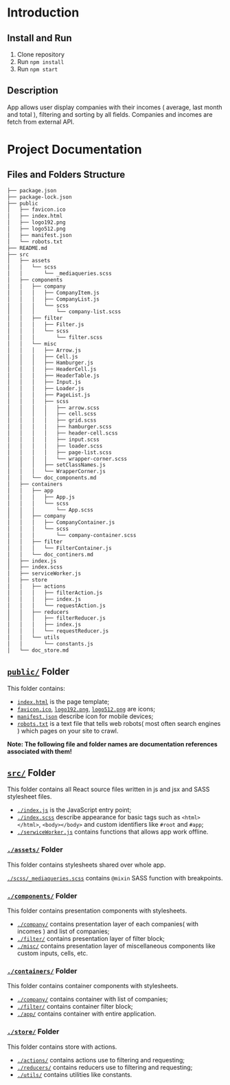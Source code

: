 # Introduction

## Install and Run

1. Clone repository
2. Run `npm install`
3. Run `npm start`

## Description

App allows user display companies with their incomes ( average, last month and total ), 
filtering and sorting by all fields. Companies and incomes are fetch from external API.

# Project Documentation

## Files and Folders Structure

```bash
├── package.json
├── package-lock.json
├── public
│   ├── favicon.ico
│   ├── index.html
│   ├── logo192.png
│   ├── logo512.png
│   ├── manifest.json
│   └── robots.txt
├── README.md
├── src
│   ├── assets
│   │   └── scss
│   │       └── _mediaqueries.scss
│   ├── components
│   │   ├── company
│   │   │   ├── CompanyItem.js
│   │   │   ├── CompanyList.js
│   │   │   └── scss
│   │   │       └── company-list.scss
│   │   ├── filter
│   │   │   ├── Filter.js
│   │   │   └── scss
│   │   │       └── filter.scss
│   │   └── misc
│   │   │   ├── Arrow.js
│   │   │   ├── Cell.js
│   │   │   ├── Hamburger.js
│   │   │   ├── HeaderCell.js
│   │   │   ├── HeaderTable.js
│   │   │   ├── Input.js
│   │   │   ├── Loader.js
│   │   │   ├── PageList.js
│   │   │   ├── scss
│   │   │   │   ├── arrow.scss
│   │   │   │   ├── cell.scss
│   │   │   │   ├── grid.scss
│   │   │   │   ├── hamburger.scss
│   │   │   │   ├── header-cell.scss
│   │   │   │   ├── input.scss
│   │   │   │   ├── loader.scss
│   │   │   │   ├── page-list.scss
│   │   │   │   └── wrapper-corner.scss
│   │   │   ├── setClassNames.js
│   │   │   └── WrapperCorner.js
│   │   └── doc_components.md
│   ├── containers
│   │   ├── app
│   │   │   ├── App.js
│   │   │   └── scss
│   │   │       └── App.scss
│   │   ├── company
│   │   │   ├── CompanyContainer.js
│   │   │   └── scss
│   │   │       └── company-container.scss
│   │   ├── filter
│   │   │   └── FilterContainer.js
│   │   └── doc_continers.md
│   ├── index.js
│   ├── index.scss
│   ├── serviceWorker.js
│   ├── store
│   │   ├── actions
│   │   │   ├── filterAction.js
│   │   │   ├── index.js
│   │   │   └── requestAction.js
│   │   ├── reducers
│   │   │   ├── filterReducer.js
│   │   │   ├── index.js
│   │   │   └── requestReducer.js
│   │   └── utils
│   │       └── constants.js
│   └── doc_store.md
```

## [`public/`](https://github.com/LZygmunt/companies/blob/master/public/) Folder 

This folder contains:
 * [`index.html`](https://github.com/LZygmunt/companies/blob/master/public/index.html) is the page template;
 * [`favicon.ico`](https://github.com/LZygmunt/companies/blob/master/public/favicon.ico), [`logo192.png`](https://github.com/LZygmunt/companies/blob/master/public/logo192.png), [`logo512.png`](https://github.com/LZygmunt/companies/blob/master/public/logo512.png) are icons; 
 * [`manifest.json`](https://github.com/LZygmunt/companies/blob/master/public/manifest.json) describe icon for mobile devices; 
 * [`robots.txt`](https://github.com/LZygmunt/companies/blob/master/public/robots.txt) is a text file that tells web robots( most often search engines ) which pages on your site to crawl.

**Note: The following file and folder names are documentation references associated with them!**

## [`src/`](https://github.com/LZygmunt/companies/blob/master/src/) Folder 

This folder contains all React source files written in js and jsx and SASS stylesheet files.

 * [`./index.js`](https://github.com/LZygmunt/companies/blob/master/src/index.js) is the JavaScript entry point;
 * [`./index.scss`](https://github.com/LZygmunt/companies/blob/master/src/index.scss) describe appearance for basic tags such as `<html></html>`, `<body></body>` and custom identifiers
like `#root` and `#app`;
 * [`./serwiceWorker.js`](https://github.com/LZygmunt/companies/blob/master/src/serviceWorker.js) contains functions that allows app work offline.

### [`./assets/`](https://github.com/LZygmunt/companies/tree/master/src/assets/doc_assets.md) Folder

This folder contains stylesheets shared over whole app.

[`./scss/_mediaqueries.scss`](https://github.com/LZygmunt/companies/tree/master/src/assets/doc_assets.md#Mediaqueries-Mixin) contains `@mixin` SASS function with breakpoints.

### [`./components/`](https://github.com/LZygmunt/companies/tree/master/src/components/doc_components.md) Folder

This folder contains presentation components with stylesheets.
 * [`./company/`](https://github.com/LZygmunt/companies/tree/master/src/components/doc_components.md#Company) contains presentation layer of each companies( with incomes ) and list of companies;
 * [`./filter/`](https://github.com/LZygmunt/companies/tree/master/src/components/doc_components.md#Filter) contains presentation layer of filter block;
 * [`./misc/`](https://github.com/LZygmunt/companies/tree/master/src/components/doc_components.md#Misc) contains presentation layer of miscellaneous components like custom inputs, cells, etc.

### [`./containers/`](https://github.com/LZygmunt/companies/tree/master/src/containers/doc_containers.md) Folder

This folder contains container components with stylesheets.
 * [`./company/`](https://github.com/LZygmunt/companies/tree/master/src/containers/doc_containers.md#Company) contains container with list of companies;
 * [`./filter/`](https://github.com/LZygmunt/companies/tree/master/src/containers/doc_containers.md#Filter) contains container filter block;
 * [`./app/`](https://github.com/LZygmunt/companies/tree/master/src/containers/doc_containers.md#App) contains container with entire application.

### [`./store/`](https://github.com/LZygmunt/companies/tree/master/src/store/doc_store.md) Folder

This folder contains store with actions.
 * [`./actions/`](https://github.com/LZygmunt/companies/tree/master/src/store/doc_store.md#Actions) contains actions use to filtering and requesting;
 * [`./reducers/`](https://github.com/LZygmunt/companies/tree/master/src/store/doc_store.md#Reducers) contains reducers use to filtering and requesting;
 * [`./utils/`](https://github.com/LZygmunt/companies/tree/master/src/store/doc_store.md#Utils) contains utilities like constants.
